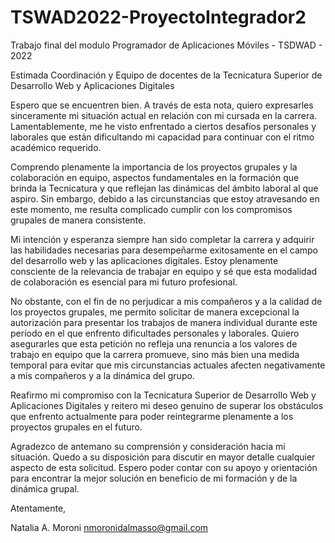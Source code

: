 # TSWAD2022-ProyectoIntegrador2
Trabajo final del modulo Programador de Aplicaciones Móviles - TSDWAD - 2022


Estimada Coordinación y Equipo de docentes de la Tecnicatura Superior de Desarrollo Web y Aplicaciones Digitales 

Espero que se encuentren bien. A través de esta nota, quiero expresarles sinceramente mi situación actual en relación con mi cursada en la carrera. Lamentablemente, me he visto enfrentado a ciertos desafíos personales y laborales que están dificultando mi capacidad para continuar con el ritmo académico requerido.

Comprendo plenamente la importancia de los proyectos grupales y la colaboración en equipo, aspectos fundamentales en la formación que brinda la Tecnicatura y que reflejan las dinámicas del ámbito laboral al que aspiro. Sin embargo, debido a las circunstancias que estoy atravesando en este momento, me resulta complicado cumplir con los compromisos grupales de manera consistente.

Mi intención y esperanza siempre han sido completar la carrera y adquirir las habilidades necesarias para desempeñarme exitosamente en el campo del desarrollo web y las aplicaciones digitales. Estoy plenamente consciente de la relevancia de trabajar en equipo y sé que esta modalidad de colaboración es esencial para mi futuro profesional.

No obstante, con el fin de no perjudicar a mis compañeros y a la calidad de los proyectos grupales, me permito solicitar de manera excepcional la autorización para presentar los trabajos de manera individual durante este período en el que enfrento dificultades personales y laborales. Quiero asegurarles que esta petición no refleja una renuncia a los valores de trabajo en equipo que la carrera promueve, sino más bien una medida temporal para evitar que mis circunstancias actuales afecten negativamente a mis compañeros y a la dinámica del grupo.

Reafirmo mi compromiso con la Tecnicatura Superior de Desarrollo Web y Aplicaciones Digitales y reitero mi deseo genuino de superar los obstáculos que enfrento actualmente para poder reintegrarme plenamente a los proyectos grupales en el futuro.

Agradezco de antemano su comprensión y consideración hacia mi situación. Quedo a su disposición para discutir en mayor detalle cualquier aspecto de esta solicitud. Espero poder contar con su apoyo y orientación para encontrar la mejor solución en beneficio de mi formación y de la dinámica grupal.

Atentamente,

Natalia A. Moroni 
nmoronidalmasso@gmail.com
